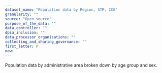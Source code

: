 ```yaml
---
dataset_name: "Population data by Region, STP, CCG"
granularity: ""
source: "Open source"
purpose_of_the_data: ""
data_controller: ""
dpia_inclusion: ""
data_processor_organisations: ""
collecting_and_sharing_governance: ""
first_letter: P
new: 
---
```

Population data by administrative area broken down by age group and sex.